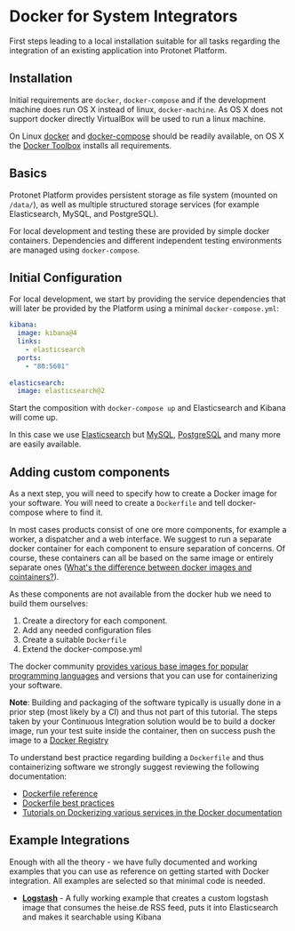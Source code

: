 # Docker for System Integrators

First steps leading to a local installation suitable for all tasks regarding the integration of an existing application into Protonet Platform.

## Installation

Initial requirements are  `docker`, `docker-compose` and if the development machine does run OS X instead of linux, `docker-machine`. As OS X does not support docker directly VirtualBox will be used to run a linux machine.


On Linux [docker](https://docs.docker.com/linux/step_one/) and [docker-compose](https://docs.docker.com/engine/installation/ubuntulinux/) should be readily available, on OS X the [Docker Toolbox](https://www.docker.com/docker-toolbox) installs all requirements.


## Basics

Protonet Platform provides persistent storage as file system (mounted on `/data/`), as well as multiple structured storage services (for example Elasticsearch, MySQL, and PostgreSQL).

For local development and testing these are provided by simple docker containers. Dependencies and different independent testing environments are managed using `docker-compose`.

## Initial Configuration

For local development, we start by providing the service dependencies that will later be provided by the Platform using a minimal `docker-compose.yml`:

```yaml
kibana:
  image: kibana@4
  links:
    - elasticsearch
  ports:
    - "80:5601"
  
elasticsearch:
  image: elasticsearch@2
```

Start the composition with `docker-compose up` and Elasticsearch and Kibana will come up.

In this case we use [Elasticsearch](https://hub.docker.com/_/elasticsearch/) but [MySQL](https://hub.docker.com/_/mysql/), [PostgreSQL](https://hub.docker.com/_/postgres/) and many more are easily available.

## Adding custom components

As a next step, you will need to specify how to create a Docker image for your software. You will need to create a `Dockerfile` and tell docker-compose where to find it.

In most cases products consist of one ore more components, for example a worker, a dispatcher and a web interface. We suggest to run a separate docker container for each component to ensure separation of concerns. Of course, these containers can all be based on the same image or entirely separate ones ([What's the difference between docker images and cointainers?](http://stackoverflow.com/questions/21498832/in-docker-whats-the-difference-between-a-container-and-an-image)).

As these components are not available from the docker hub we need to build them ourselves:

1. Create a directory for each component.
2. Add any needed configuration files
3. Create a suitable `Dockerfile`
4. Extend the docker-compose.yml

The docker community [provides various base images for popular programming languages](https://blog.docker.com/2014/09/docker-hub-official-repos-announcing-language-stacks/) and versions that you can use for containerizing your software.

**Note**: Building and packaging of the software typically is usually done in a prior step (most likely by a CI) and thus not part of this tutorial. The steps taken by your Continuous Integration solution would be to build a docker image, run your test suite inside the container, then on success push the image to a [Docker Registry](https://docs.docker.com/registry/)

To understand best practice regarding building a `Dockerfile` and thus containerizing software we strongly suggest reviewing the following documentation:

* [Dockerfile reference](https://docs.docker.com/engine/reference/builder/)
* [Dockerfile best practices](https://docs.docker.com/engine/articles/dockerfile_best-practices/)
* [Tutorials on Dockerizing various services in the Docker documentation](https://docs.docker.com/engine/examples/)

## Example Integrations

Enough with all the theory - we have fully documented and working examples that you can use as reference on getting started with Docker integration. All examples are selected so that minimal code is needed.

  * **[Logstash](example-logstash/)** - A fully working example that creates a custom logstash image that consumes the heise.de RSS feed, puts it into Elasticsearch and makes it searchable using Kibana